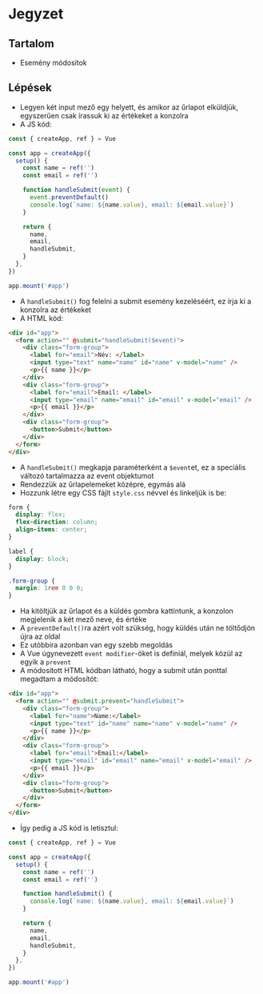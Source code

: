 # Jegyzet

## Tartalom

- Esemény módosítok

## Lépések

- Legyen két input mező egy helyett, és amikor az űrlapot elküldjük, egyszerűen csak írassuk ki az értékeket a konzolra
- A JS kód:

```js
const { createApp, ref } = Vue

const app = createApp({
  setup() {
    const name = ref('')
    const email = ref('')

    function handleSubmit(event) {
      event.preventDefault()
      console.log(`name: ${name.value}, email: ${email.value}`)
    }

    return {
      name,
      email,
      handleSubmit,
    }
  },
})

app.mount('#app')
```

- A `handleSubmit()` fog felelni a submit esemény kezeléséért, ez írja ki a konzolra az értékeket
- A HTML kód:

```html
<div id="app">
  <form action="" @submit="handleSubmit($event)">
    <div class="form-group">
      <label for="email">Név: </label>
      <input type="text" name="name" id="name" v-model="name" />
      <p>{{ name }}</p>
    </div>
    <div class="form-group">
      <label for="email">Email: </label>
      <input type="email" name="email" id="email" v-model="email" />
      <p>{{ email }}</p>
    </div>
    <div class="form-group">
      <button>Submit</button>
    </div>
  </form>
</div>
```

- A `handleSubmit()` megkapja paraméterként a `$event`et, ez a speciális változó tartalmazza az event objektumot
- Rendezzük az űrlapelemeket középre, egymás alá
- Hozzunk létre egy CSS fájlt `style.css` névvel és linkeljük is be:

```css
form {
  display: flex;
  flex-direction: column;
  align-items: center;
}

label {
  display: block;
}

.form-group {
  margin: 1rem 0 0 0;
}
```

- Ha kitöltjük az űrlapot és a küldés gombra kattintunk, a konzolon megjelenik a két mező neve, és értéke
- A `preventDefault()`ra azért volt szükség, hogy küldés után ne töltődjön újra az oldal
- Ez utóbbira azonban van egy szebb megoldás
- A Vue úgynevezett `event modifier`-öket is definiál, melyek közül az egyik a `prevent`
- A módosított HTML kódban látható, hogy a submit után ponttal megadtam a módosítót:

```html
<div id="app">
  <form action="" @submit.prevent="handleSubmit">
    <div class="form-group">
      <label for="name">Name:</label>
      <input type="text" id="name" name="name" v-model="name" />
      <p>{{ name }}</p>
    </div>
    <div class="form-group">
      <label for="email">Email:</label>
      <input type="email" id="email" name="email" v-model="email" />
      <p>{{ email }}</p>
    </div>
    <div class="form-group">
      <button>Submit</button>
    </div>
  </form>
</div>
```

- Így pedig a JS kód is letisztul:

```js
const { createApp, ref } = Vue

const app = createApp({
  setup() {
    const name = ref('')
    const email = ref('')

    function handleSubmit() {
      console.log(`name: ${name.value}, email: ${email.value}`)
    }

    return {
      name,
      email,
      handleSubmit,
    }
  },
})

app.mount('#app')
```
